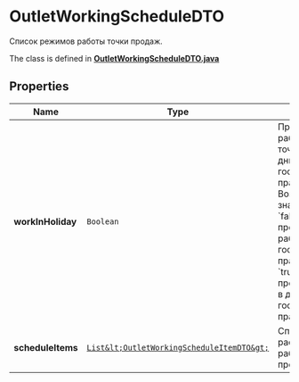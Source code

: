 

# OutletWorkingScheduleDTO

Список режимов работы точки продаж. 

The class is defined in **[OutletWorkingScheduleDTO.java](../../src/main/java/org/openapitools/model/OutletWorkingScheduleDTO.java)**

## Properties

Name | Type | Description | Notes
------------ | ------------- | ------------- | -------------
**workInHoliday** | `Boolean` | Признак, работает ли точка продаж в дни государственных праздников.  Возможные значения:  * &#x60;false&#x60; — точка продаж не работает в дни государственных праздников. * &#x60;true&#x60; — точка продаж работает в дни государственных праздников.  |  [optional property]
**scheduleItems** | [`List&lt;OutletWorkingScheduleItemDTO&gt;`](OutletWorkingScheduleItemDTO.md) | Список расписаний работы точки продаж.  | 




